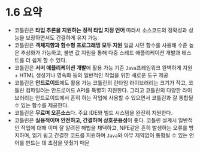 # 1.6 요약

- 코틀린은 **타입 추론을 지원하는 정적 타입 지정 언어**
따라서 소스코드의 정확성과 성능을 보장하면서도 간결하게 유지 가능
- 코틀린은 **객체지향과 함수형 프로그래밍 모두 지원**
일급 시민 함수를 사용해 수준 높은 추상화가 가능하고, 불변 값 지원을 통해 다중 스레드 애플리케이션 개발과 테스트를 더 쉽게 할 수 있다.
- 코틀린은 **서버 애플리케이션 개발**에 활용 가능
기존 `Java`프레임워크 완벽하게 지원 + HTML 생성기나 영속화 등의 일반적인 작업을 위한 새로운 도구 제공
- 코틀린은 **안드로이드**에도 활용 가능
코틀린의 런타임 라이브러리는 크기가 작고, 코틀린 컴파일러는 안드로이드 API를 특별히 지원한다. 그리고 코틀린의 다양한 라이브러리는 안드로이드에서 흔히 하는 작업에 사용할 수 있으면서 코틀린과 잘 통합될 수 있는 함수를 제공한다.
- 코틀린은 **무료며 오픈소스**다.
주요 IDE와 빌드 시스템을 완전히 지원한다.
- 코틀린은 **실용적이며 안전하고, 간결하며 상호운용성**이 좋다.
코틀린 설계시 일반적인 작업에 대해 이미 잘 알려진 해법을 채택하고, NPE같은 흔히 발생하는 오류를 방지하며, 읽기 쉽고 간결한 코드를 지원하며 `Java`와 아무 제약없이 통합될 수 있는 언어를 만드는 데 초점을 맞췄기 때문